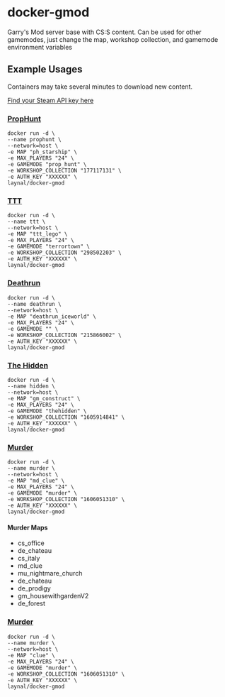 # docker-gmod
Garry's Mod server base with CS:S content. Can be used for other gamemodes, just change the map, workshop collection, and gamemode environment variables

## Example Usages
Containers may take several minutes to download new content.

[Find your Steam API key here](https://steamcommunity.com/dev/apikey)

### [PropHunt](https://steamcommunity.com/sharedfiles/filedetails/?id=177117131)
```
docker run -d \
--name prophunt \
--network=host \
-e MAP "ph_starship" \
-e MAX_PLAYERS "24" \
-e GAMEMODE "prop_hunt" \
-e WORKSHOP_COLLECTION "177117131" \
-e AUTH_KEY "XXXXXX" \
laynal/docker-gmod
```

### [TTT](https://steamcommunity.com/sharedfiles/filedetails/?id=298502203)
```
docker run -d \
--name ttt \
--network=host \
-e MAP "ttt_lego" \
-e MAX_PLAYERS "24" \
-e GAMEMODE "terrortown" \
-e WORKSHOP_COLLECTION "298502203" \
-e AUTH_KEY "XXXXXX" \
laynal/docker-gmod
```

### [Deathrun](https://steamcommunity.com/sharedfiles/filedetails/?id=215866002)
```
docker run -d \
--name deathrun \
--network=host \
-e MAP "deathrun_iceworld" \
-e MAX_PLAYERS "24" \
-e GAMEMODE "" \
-e WORKSHOP_COLLECTION "215866002" \
-e AUTH_KEY "XXXXXX" \
laynal/docker-gmod
```

### [The Hidden](https://steamcommunity.com/sharedfiles/filedetails/?id=1605914841)
```
docker run -d \
--name hidden \
--network=host \
-e MAP "gm_construct" \
-e MAX_PLAYERS "24" \
-e GAMEMODE "thehidden" \
-e WORKSHOP_COLLECTION "1605914841" \
-e AUTH_KEY "XXXXXX" \
laynal/docker-gmod
```

### [Murder](https://steamcommunity.com/sharedfiles/filedetails/?id=1606051310)
```
docker run -d \
--name murder \
--network=host \
-e MAP "md_clue" \
-e MAX_PLAYERS "24" \
-e GAMEMODE "murder" \
-e WORKSHOP_COLLECTION "1606051310" \
-e AUTH_KEY "XXXXXX" \
laynal/docker-gmod
```
#### Murder Maps
* cs_office
* de_chateau
* cs_italy
* md_clue
* mu_nightmare_church
* de_chateau
* de_prodigy
* gm_housewithgardenV2
* de_forest

### [Murder](https://steamcommunity.com/sharedfiles/filedetails/?id=1606051310)
```
docker run -d \
--name murder \
--network=host \
-e MAP "clue" \
-e MAX_PLAYERS "24" \
-e GAMEMODE "murder" \
-e WORKSHOP_COLLECTION "1606051310" \
-e AUTH_KEY "XXXXXX" \
laynal/docker-gmod
```
